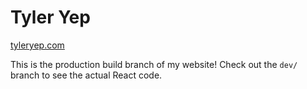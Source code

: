 # Tyler Yep
[tyleryep.com](tyleryep.com)

This is the production build branch of my website!
Check out the `dev/` branch to see the actual React code.
